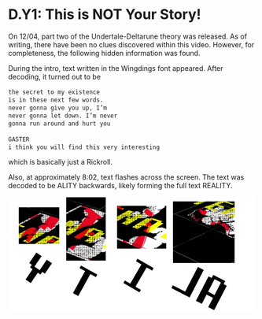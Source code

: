 # D.Y1: This is NOT Your Story!

On 12/04, part two of the Undertale-Deltarune theory was released.
As of writing, there have been no clues discovered within this video.
However, for completeness, the following hidden information was found.

During the intro, text written in the Wingdings font appeared.
After decoding, it turned out to be

```text
the secret to my existence
is in these next few words.
never gonna give you up, I’m
never gonna let down. I’m never
gonna run around and hurt you

GASTER
i think you will find this very interesting
```

which is basically just a Rickroll.

Also, at approximately 8:02, text flashes across the screen.
The text was decoded to be ALITY backwards, likely forming the full text REALITY.

![Reality letters](./assets/1.d.y1.reality.png)
